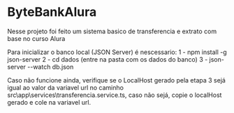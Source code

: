 # ByteBankAlura

Nesse projeto foi feito um sistema basico de transferencia e extrato com base no curso Alura

Para inicializar o banco local (JSON Server) é nescessario:
 1 - npm install -g json-server
 2 - cd dados (entre na pasta com os dados do banco)
 3 - json-server --watch db.json

Caso não funcione ainda, verifique se o LocalHost gerado pela etapa 3 sejá igual ao valor da variavel url no caminho src\app\services\transferencia.service.ts, caso não sejá, copie o localHost gerado e cole na variavel url.
